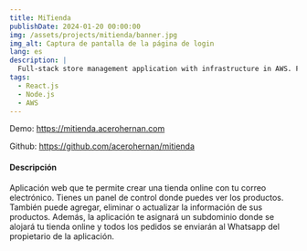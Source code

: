 ```yaml
---
title: MiTienda
publishDate: 2024-01-20 00:00:00
img: /assets/projects/mitienda/banner.jpg
img_alt: Captura de pantalla de la página de login
lang: es
description: |
  Full-stack store management application with infrastructure in AWS. Frontend with React.js, backend with Node.js and infrastructure as code with AWS CDK.
tags:
  - React.js
  - Node.js
  - AWS
---
```


Demo: <a href="https://mitienda.acerohernan.com" target="_blank">https://mitienda.acerohernan.com</a>

Github: <a href="https://github.com/acerohernan/mitienda" target="_blank">https://github.com/acerohernan/mitienda</a>

#### Descripción

Aplicación web que te permite crear una tienda online con tu correo electrónico. Tienes un panel de control donde puedes ver los productos. También puede agregar, eliminar o actualizar la información de sus productos. Además, la aplicación te asignará un subdominio donde se alojará tu tienda online y todos los pedidos se enviarán al Whatsapp del propietario de la aplicación.
